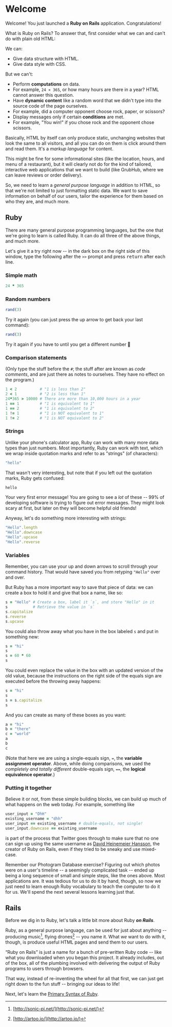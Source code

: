 # Welcome

Welcome! You just launched a **Ruby on Rails** application. Congratulations!

What is Ruby on Rails? To answer that, first consider what we can and can't do with plain old HTML:

We can:

 - Give data structure with HTML.
 - Give data style with CSS.

But we can't:

 - Perform **computations** on data.
  - For example, `24 × 365`, or how many hours are there in a year? HTML cannot answer this question.
 - Have **dynamic content** like a random word that we didn't type into the source code of the page ourselves.
  - For example, did a computer opponent choose rock, paper, or scissors?
 - Display messages only if certain **conditions** are met.
  - For example, "You win!" if you chose rock and the opponent chose scissors.

Basically, HTML by itself can only produce static, unchanging websites that look the same to all visitors, and all you can do on them is click around them and read them. It's a *markup language* for content.

This might be fine for some informational sites (like the location, hours, and menu of a restaurant), but it will clearly not do for the kind of tailored, interactive web applications that we want to build (like GrubHub, where we can leave reviews or order delivery).

So, we need to learn a *general purpose language* in addition to HTML, so that we're not limited to just formatting static data. We want to save information on behalf of our users, tailor the experience for them based on who they are, and much more.

## Ruby

There are many general purpose programming languages, but the one that we're going to learn is called Ruby. It can do all three of the above things, and much more.

Let's give it a try right now -- in the dark box on the right side of this window, type the following after the `>>` prompt and press <kbd>return</kbd> after each line.

### Simple math

```ruby
24 * 365
```

### Random numbers

```ruby
rand(3)
```

Try it again  (you can just press the up arrow to get back your last command):

```ruby
rand(3)
```

Try it again if you have to until you get a different number 🎲

### Comparison statements

(Only type the stuff before the `#`; the stuff after are known as *code comments*, and are just there as notes to ourselves. They have no effect on the program.)

```ruby
1 < 2          # "1 is less than 2"
2 < 1          # "2 is less than 1"
24*365 > 10000 # There are more than 10,000 hours in a year
1 == 1         # "1 is equivalent to 1"
1 == 2         # "1 is equivalent to 2"
1 != 1         # "1 is NOT equivalent to 1"
1 != 2         # "1 is NOT equivalent to 2"
```

### Strings

Unlike your phone's calculator app, Ruby can work with many more data types than just numbers. Most importantly, Ruby can work with text, which we wrap inside quotation marks and refer to as "strings" (of characters):

```ruby
"hello"
```

That wasn't very interesting, but note that if you left out the quotation marks, Ruby gets confused:

```ruby
hello
```

Your very first error message! You are going to see a *lot* of these -- 99% of developing software is trying to figure out error messages. They might look scary at first, but later on they will become helpful old friends!

Anyway, let's do something more interesting with strings:

```ruby
"Hello".length
"Hello".downcase
"Hello".upcase
"Hello".reverse
```

### Variables

Remember, you can use your up and down arrows to scroll through your command history. That would have saved you from retyping `"Hello"` over and over.

But Ruby has a more important way to save that piece of data: we can create a box to hold it and give that box a name, like so:

```ruby
s = "Hello" # Create a box, label it `s`, and store "Hello" in it
s           # Retrieve the value in `s`
s.capitalize
s.reverse
s.upcase
```

You could also throw away what you have in the box labeled `s` and put in something new:

```ruby
s = "hi"
s
s = 60 * 60
s
```

You could even replace the value in the box with an updated version of the old value, because the instructions on the right side of the equals sign are executed before the throwing away happens:

```ruby
s = "hi"
s
s = s.capitalize
s
```

And you can create as many of these boxes as you want:

```ruby
a = "hi"
b = "there"
c = "world"
a
b
c
```

(Note that here we are using a single-equals sign, `=`, the **variable assignment operator**. Above, while doing comparisons, we used the *completely and totally different* double-equals sign, `==`, the **logical equivalence operator**.)

### Putting it together

Believe it or not, from these simple building blocks, we can build up much of what happens on the web today. For example, something like

```ruby
user_input = "DhH"
existing_username = "dhh"
user_input == existing_username # double-equals, not single!
user_input.downcase == existing_username
```

is part of the process that Twitter goes through to make sure that no one can sign up using the same username as [David Heinemeier Hansson](https://twitter.com/dhh), the creator of Ruby on Rails, even if they tried to be sneaky and use mixed-case.

Remember our Photogram Database exercise? Figuring out which photos were on a user's timeline -- a seemingly complicated task -- ended up being a long sequence of small and simple steps, like the ones above. Most applications are. It was tedious for us to do it by hand, though, so now we just need to learn enough Ruby vocabulary to teach the computer to do it for us. We'll spend the next several lessons learning just that.

## Rails

Before we dig in to Ruby, let's talk a little bit more about Ruby ***on Rails***.

Ruby, as a general purpose language, can be used for just about anything -- producing music[^1], flying drones[^2] -- you name it. What *we* want to do with it, though, is produce useful HTML pages and send them to our users.

“Ruby on Rails” is just a name for a bunch of pre-written Ruby code -- like what you downloaded when you began this project. It already includes, out of the box, all of the plumbing involved with delivering the output of Ruby programs to users through browsers.

That way, instead of re-inventing the wheel for all that first, we can just get right down to the fun stuff -- bringing our ideas to life!

Next, let's learn the [Primary Syntax of Ruby](/primary_syntax).

[^1]: [http://sonic-pi.net/](http://sonic-pi.net/)

[^2]: [http://artoo.io/](http://artoo.io/)

